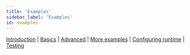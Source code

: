 ```yaml
---
title: 'Examples'
sidebar_label: 'Examples'
id: examples
---
```


[Introduction](/server-modules/evaluator/introduction) | [Basics](/server-modules/evaluator/basics) |  [Advanced](/server-modules/evaluator/advanced) | [More examples](/server-modules/evaluator/examples) | [Configuring runtime](/server-modules/evaluator/configuring-runtime) | [Testing](/server-modules/evaluator/testing)
